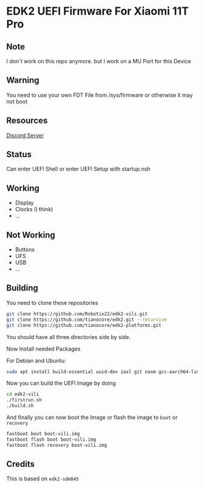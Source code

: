 # EDK2 UEFI Firmware For Xiaomi 11T Pro

## Note

I don´t work on this repo anymore. but I work on a MU Port for this Device
## Warning

You need to use your own FDT File from /sys/firmware or otherwise it may not boot

## Resources

[Discord Server](https://discord.gg/Gb4KAqAQdm)

## Status

Can enter UEFI Shell or enter UEFI Setup with startup.nsh

## Working

- Display
- Clocks (I think)
- ...

## Not Working

- Buttons
- UFS
- USB
- ...

## Building

You need to clone these repositories 

```bash
git clone https://github.com/Robotix22/edk2-vili.git
git clone https://github.com/tianocore/edk2.git --recursive
git clone https://github.com/tianocore/edk2-platforms.git
```
You should have all three directories side by side.

Now Install needed Packages

For Debian and Ubuntu:

```bash
sudo apt install build-essential uuid-dev iasl git nasm gcc-aarch64-linux-gnu mkbootimg python3-distutils gettext
```

Now you can build the UEFI Image by doing

```bash
cd edk2-vili
./firstrun.sh
./build.sh
```

And finally you can now boot the Image or flash the image to `boot` or `recovery`

```bash
fastboot boot boot-vili.img
fastboot flash boot boot-vili.img
fastboot flash recovery boot-vili.img
```

## Credits

This is based on `edk2-sdm845`
